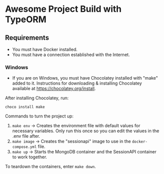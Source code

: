 # Awesome Project Build with TypeORM

## Requirements

- You must have Docker installed.
- You must have a connection established with the Internet.

### Windows
- If you are on Windows, you must have Chocolatey installed with "make" added to it. Instructions for downloading & installing Chocolatey available at https://chocolatey.org/install.

After installing Chocolatey, run:
```
choco install make
```

Commands to turn the project up: 

1. `make env` -> Creates the environment file with default values for necessary variables. Only run this once so you can edit the values in the .env file after.
2. `make image` -> Creates the "sessionapi" image to use in the `docker-compose.yml` file.
3. `make up` -> Starts the MongoDB container and the SessionAPI container to work together.

To teardown the containers, enter `make down`.